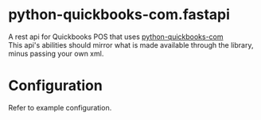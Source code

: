# python-quickbooks-com.fastapi 
A rest api for Quickbooks POS that uses [python-quickbooks-com](https://github.com/pcs3rd/python-quickbooks-com)  
This api's abilities should mirror what is made available through the library, minus passing your own xml.
# Configuration

Refer to example configuration.

